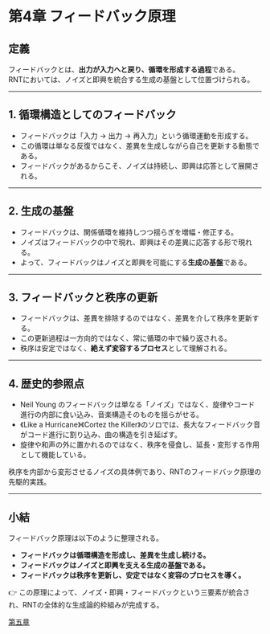 # 第4章 フィードバック原理

## 定義
フィードバックとは、**出力が入力へと戻り、循環を形成する過程**である。  
RNTにおいては、ノイズと即興を統合する生成の基盤として位置づけられる。  

---

## 1. 循環構造としてのフィードバック
- フィードバックは「入力 → 出力 → 再入力」という循環運動を形成する。  
- この循環は単なる反復ではなく、差異を生成しながら自己を更新する動態である。  
- フィードバックがあるからこそ、ノイズは持続し、即興は応答として展開される。  

---

## 2. 生成の基盤
- フィードバックは、関係循環を維持しつつ揺らぎを増幅・修正する。  
- ノイズはフィードバックの中で現れ、即興はその差異に応答する形で現れる。  
- よって、フィードバックはノイズと即興を可能にする**生成の基盤**である。  

---

## 3. フィードバックと秩序の更新
- フィードバックは、差異を排除するのではなく、差異を介して秩序を更新する。  
- この更新過程は一方向的ではなく、常に循環の中で繰り返される。  
- 秩序は安定ではなく、**絶えず変容するプロセス**として理解される。  

---

## 4. 歴史的参照点
- Neil Young のフィードバックは単なる「ノイズ」ではなく、旋律やコード進行の内部に食い込み、音楽構造そのものを揺らがせる。  
- 《Like a Hurricane》《Cortez the Killer》のソロでは、長大なフィードバック音がコード進行に割り込み、曲の構造を引き延ばす。
- 旋律や和声の外に置かれるのではなく、秩序を侵食し、延長・変形する作用として機能している。

秩序を内部から変形させるノイズの具体例であり、RNTのフィードバック原理の先駆的実践。

---

## 小結
フィードバック原理は以下のように整理される。  

- **フィードバックは循環構造を形成し、差異を生成し続ける。**  
- **フィードバックはノイズと即興を支える生成の基盤である。**  
- **フィードバックは秩序を更新し、安定ではなく変容のプロセスを導く。**  

👉 この原理によって、ノイズ・即興・フィードバックという三要素が統合され、RNTの全体的な生成論的枠組みが完成する。  

  [第五章](05-applications.md)

